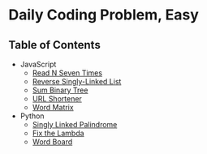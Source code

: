 # Daily Coding Problem, Easy

## Table of Contents

- JavaScript
  - [Read N Seven Times](read-n-seven-times)
  - [Reverse Singly-Linked List](reverse-singly-linked-list)
  - [Sum Binary Tree](sum-binary-tree)
  - [URL Shortener](url-shortener)
  - [Word Matrix](word-matrix)
- Python
  - [Singly Linked Palindrome](singly-linked-palindrome)
  - [Fix the Lambda](fix-the-lambda)
  - [Word Board](word-board)

